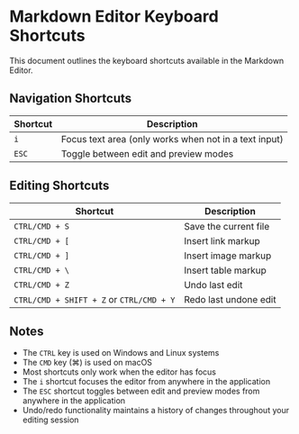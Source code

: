 # Markdown Editor Keyboard Shortcuts

This document outlines the keyboard shortcuts available in the Markdown Editor.

## Navigation Shortcuts

| Shortcut | Description                                           |
| -------- | ----------------------------------------------------- |
| `i`      | Focus text area (only works when not in a text input) |
| `ESC`    | Toggle between edit and preview modes                 |

## Editing Shortcuts

| Shortcut                                 | Description           |
| ---------------------------------------- | --------------------- |
| `CTRL/CMD + S`                           | Save the current file |
| `CTRL/CMD + [`                           | Insert link markup    |
| `CTRL/CMD + ]`                           | Insert image markup   |
| `CTRL/CMD + \`                           | Insert table markup   |
| `CTRL/CMD + Z`                           | Undo last edit        |
| `CTRL/CMD + SHIFT + Z` or `CTRL/CMD + Y` | Redo last undone edit |

## Notes

- The `CTRL` key is used on Windows and Linux systems
- The `CMD` key (⌘) is used on macOS
- Most shortcuts only work when the editor has focus
- The `i` shortcut focuses the editor from anywhere in the application
- The `ESC` shortcut toggles between edit and preview modes from anywhere in the application
- Undo/redo functionality maintains a history of changes throughout your editing session
